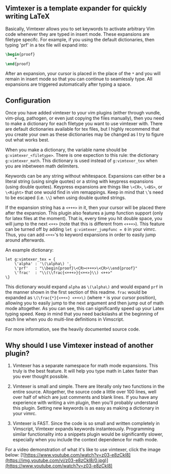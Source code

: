 ## Vimtexer is a template expander for quickly writing LaTeX

Basically, Vimtexer allows you to set keywords to activate arbitrary Vim code whenever they are typed in insert mode. These expansions are filetype specifc. For example, if you using the default dictionaries, then typing 'prf' in a tex file will expand into:

```tex
\begin{proof}
    *
\end{proof}
```

After an expansion, your cursor is placed in the place of the `*` and you will remain in insert mode so that you can continue to seamlessly type. All expansions are triggered automatically after typing a space.

## Configuration

Once you have added vimtexer to your vim plugins (either through vundle, vim-plug, pathogen, or even just copying the files manually), then you need to make a dictionary for each filetype you want to use vimtexer with. There are default dictionaries available for tex files, but I highly recommend that you create your own as these dictionaries may be changed as I try to figure out what works best.

When you make a dictionary, the variable name should be `g:vimtexer_<filetype>`. There is one expection to this rule: the dictionary `g:vimtexer_math`. This dictionary is used instead of `g:vimtexer_tex` when you are inbetween math delimiters.

Keywords can be any string without whitespace. Expansions can either be a literal string (using single quotes) or a string with keypress expansions (using double quotes). Keypress expansions are things like `\<CR>`, `\<BS>`, or `\<Right>` that one would find in vim remappings. Keep in mind that `\`'s need to be escaped (i.e. `\\`) when using double quoted strings.

If the expansion string has a `<+++>` in it, then your cursor will be placed there after the expansion. This plugin also features a jump function support (only for latex files at the moment). That is, every time you hit double space, you will jump to the next `<++>` (note that this is different from `<+++>`). This feature can be turned off by adding `let g:vimtexer_jumpfunc = 0` in your vimrc. Thus, you can add `<++>`'s to keyword expansions in order to easily jump around afterwards.

An example dictionary:
```vim
let g:vimtexer_tex = {
    \'alpha' : '\(\alpha\) ',
    \'prf'   : "\\begin{proof}\<CR><+++>\<CR>\\end{proof}"
    \'frac'  : "\\(\\frac{<+++>}{<++>}\\) <++>"
\}
```
This dictionary would expand `alpha` as `\(\alpha\)` and would expand `prf` in the manner shown in the first section of this readme. `frac` would be expanded as `\(\frac{*}{<++>} <++>\)` (where `*` is your cursor position), allowing you to easily jump to the next argument and then jump out of math mode altogether. As you can see, this can significantly speed up your Latex typing speed. Keep in mind that you need backslashs at the beginning of each line when you do muiti-line definitions in Vimscript.

For more information, see the heavily documented source code.

## Why should I use Vimtexer instead of another plugin?

1. Vimtexer has a separate namespace for math mode expansions. This truly is the best feature. It will help you type math in Latex faster than you ever thought possible.

2. Vimtexer is small and simple. There are literally only two functions in the entire source. Altogether, the source code a little over 100 lines, well over half of which are just comments and blank lines. If you have any experience with writing a vim plugin, then you'll probably understand this plugin. Setting new keywords is as easy as making a dictionary in your vimrc.

3. Vimtexer is FAST. Since the code is so small and written completely in Vimscript, Vimtexer expands keywords instanteously. Programming similar functionality into a snippets plugin would be significantly slower, especially when you include the context dependence for math mode.

For a video demonstration of what it's like to use vimtexer, click the image below:
[![https://www.youtube.com/watch?v=z03-e8zCkl8](https://img.youtube.com/vi/z03-e8zCkl8/0.jpg)](https://www.youtube.com/watch?v=z03-e8zCkl8)

